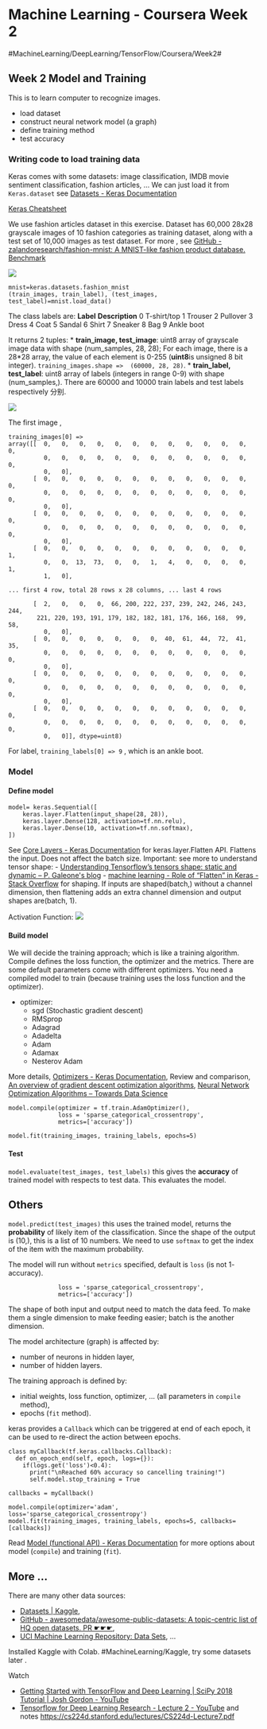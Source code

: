 # Machine Learning - Coursera Week 2
#MachineLearning/DeepLearning/TensorFlow/Coursera/Week2#

## Week 2 Model and Training
This is to learn computer to recognize images.

- load dataset
- construct neural network model (a graph)
- define training method
- test accuracy

### Writing code to load training data

Keras comes with some datasets: image classification, IMDB movie sentiment classification,  fashion articles, …  We can just load it from `Keras.dataset` see [Datasets - Keras Documentation](https://keras.io/datasets/)

[Keras Cheatsheet](https://s3.amazonaws.com/assets.datacamp.com/blog_assets/Keras_Cheat_Sheet_Python.pdf)

We use fashion articles dataset in this exercise.  Dataset has 60,000 28x28 grayscale images of 10 fashion categories as training dataset, along with a test set of 10,000 images as test dataset.  For more , see [GitHub - zalandoresearch/fashion-mnist: A MNIST-like fashion product database. Benchmark](https://github.com/zalandoresearch/fashion-mnist)

![](Machine%20Learning%20-%20Coursera%20Week%202/fashion-mnist-sprite.png)

```
mnist=keras.datasets.fashion_mnist
(train_images, train_label), (test_images, test_label)=mnist.load_data()
```

The class labels are:
**Label**	**Description**
0			T-shirt/top
1			Trouser
2			Pullover
3			Dress
4			Coat
5			Sandal
6			Shirt
7			Sneaker
8			Bag
9			Ankle boot

It returns 2 tuples:
		* **train_image, test_image**: uint8 array of grayscale image data with shape (num_samples, 28, 28);  For each image, there is a 28*28 array, the value of each element is 0-255 (**uint8**is unsigned 8 bit integer).  `training_images.shape =>  (60000, 28, 28)`. 
		* **train_label, test_label**: uint8 array of labels (integers in range 0-9) with shape (num_samples,). There are 60000 and 10000 train labels and test labels respectively 分别.

![](Machine%20Learning%20-%20Coursera%20Week%202/DC33EF2B-404B-472B-B21C-164A62D3B522.png)

The first image ,
```
training_images[0] => 
array([[  0,   0,   0,   0,   0,   0,   0,   0,   0,   0,   0,   0,   0,
          0,   0,   0,   0,   0,   0,   0,   0,   0,   0,   0,   0,   0,
          0,   0],
       [  0,   0,   0,   0,   0,   0,   0,   0,   0,   0,   0,   0,   0,
          0,   0,   0,   0,   0,   0,   0,   0,   0,   0,   0,   0,   0,
          0,   0],
       [  0,   0,   0,   0,   0,   0,   0,   0,   0,   0,   0,   0,   0,
          0,   0,   0,   0,   0,   0,   0,   0,   0,   0,   0,   0,   0,
          0,   0],
       [  0,   0,   0,   0,   0,   0,   0,   0,   0,   0,   0,   0,   1,
          0,   0,  13,  73,   0,   0,   1,   4,   0,   0,   0,   0,   1,
          1,   0],

... first 4 row, total 28 rows x 28 columns, ... last 4 rows

       [  2,   0,   0,   0,  66, 200, 222, 237, 239, 242, 246, 243, 244,
        221, 220, 193, 191, 179, 182, 182, 181, 176, 166, 168,  99,  58,
          0,   0],
       [  0,   0,   0,   0,   0,   0,   0,  40,  61,  44,  72,  41,  35,
          0,   0,   0,   0,   0,   0,   0,   0,   0,   0,   0,   0,   0,
          0,   0],
       [  0,   0,   0,   0,   0,   0,   0,   0,   0,   0,   0,   0,   0,
          0,   0,   0,   0,   0,   0,   0,   0,   0,   0,   0,   0,   0,
          0,   0],
       [  0,   0,   0,   0,   0,   0,   0,   0,   0,   0,   0,   0,   0,
          0,   0,   0,   0,   0,   0,   0,   0,   0,   0,   0,   0,   0,
          0,   0]], dtype=uint8)
```

For label, `training_labels[0] => 9`  , which is an ankle boot.

### Model 

#### Define model
```
model= keras.Sequential([
	keras.layer.Flatten(input_shape(28, 28)),
	keras.layer.Dense(128, activation=tf.nn.relu),
	keras.layer.Dense(10, activation=tf.nn.softmax), 
])
```

See [Core Layers - Keras Documentation](https://keras.io/layers/core/) for keras.layer.Flatten API.
Flattens the input. Does not affect the batch size. 
Important: see more to understand tensor shape: 
	- [Understanding Tensorflow’s tensors shape: static and dynamic – P. Galeone's blog](https://pgaleone.eu/tensorflow/2018/07/28/understanding-tensorflow-tensors-shape-static-dynamic/)
	- [machine learning - Role of “Flatten” in Keras - Stack Overflow](https://stackoverflow.com/questions/43237124/role-of-flatten-in-keras) for shaping.
If inputs are shaped(batch,) without a channel dimension, then flattening adds an extra channel dimension and output shapes are(batch, 1).

Activation Function:
![](Machine%20Learning%20-%20Coursera%20Week%202/1*p_hyqAtyI8pbt2kEl6siOQ.png)

#### Build model
We will decide the training approach; which is like a training algorithm. Compile defines the loss function, the optimizer and the metrics.  There are some default parameters come with different optimizers. You need a compiled model to train (because training uses the loss function and the optimizer).

- optimizer:  
	- sgd (Stochastic gradient descent)
	- RMSprop
	- Adagrad
	- Adadelta
	- Adam
	- Adamax
	- Nesterov Adam

More details, [Optimizers - Keras Documentation](https://keras.io/optimizers/), 
Review and comparison, [An overview of gradient descent optimization algorithms](http://ruder.io/optimizing-gradient-descent/),  [Neural Network Optimization Algorithms – Towards Data Science](https://towardsdatascience.com/neural-network-optimization-algorithms-1a44c282f61d)

```
model.compile(optimizer = tf.train.AdamOptimizer(),
              loss = 'sparse_categorical_crossentropy',
              metrics=['accuracy'])

model.fit(training_images, training_labels, epochs=5)
```

#### Test 

`model.evaluate(test_images, test_labels)` this gives the **accuracy** of trained model with respects to test data.  This evaluates the model. 

## Others
`model.predict(test_images)` this uses the trained model, returns the **probability** of likely item of the classification. Since the shape of the output is (10,), this is a list of 10 numbers. We need to use `softmax` to get the index of the item with the maximum probability.

The model will run without `metrics` specified, default is `loss` (is not 1- accuracy).
```model.compile(optimizer = tf.train.AdamOptimizer(),
              loss = 'sparse_categorical_crossentropy',
              metrics=['accuracy'])
```

The shape of both input and output need to match the data feed. To make them a single dimension to make feeding easier; batch is the another dimension. 

The model architecture (graph) is affected by:
- number of neurons in hidden layer,
- number of hidden layers.

The training approach is defined by:
- initial weights, loss function, optimizer, … (all parameters in `compile` method),
- epochs (`fit` method).

keras provides a `Callback` which can be triggered at end of each epoch, it can be used to re-direct the action between epochs.
```
class myCallback(tf.keras.callbacks.Callback):
  def on_epoch_end(self, epoch, logs={}):
    if(logs.get('loss')<0.4):
      print("\nReached 60% accuracy so cancelling training!")
      self.model.stop_training = True

callbacks = myCallback()
```

```
model.compile(optimizer='adam', loss='sparse_categorical_crossentropy')
model.fit(training_images, training_labels, epochs=5, callbacks=[callbacks])
```
Read [Model (functional API) - Keras Documentation](https://keras.io/models/model/) for more options about model (`compile`) and training (`fit`).

## More …
There are many other data sources: 
* [Datasets | Kaggle](https://www.kaggle.com/datasets?utm_medium=paid&utm_source=google.com+search&utm_campaign=datasets&gclid=CjwKCAiAiJPkBRAuEiwAEDXZZY4Hbp4m5eIfQRztFzTldy8mBgI-7uM9GcZc5t2ny6I6xbM6pleEiRoCru0QAvD_BwE),
* [GitHub - awesomedata/awesome-public-datasets: A topic-centric list of HQ open datasets. PR ☛☛☛](https://github.com/awesomedata/awesome-public-datasets), 
* [UCI Machine Learning Repository: Data Sets](http://archive.ics.uci.edu/ml/datasets.html), …

Installed Kaggle with Colab. #MachineLearning/Kaggle, try some datasets later .

Watch  
- [Getting Started with TensorFlow and Deep Learning | SciPy 2018 Tutorial | Josh Gordon - YouTube](https://www.youtube.com/watch?v=tYYVSEHq-io)
- [Tensorflow for Deep Learning Research - Lecture 2 - YouTube](https://www.youtube.com/watch?v=9kC836XhICU) and notes https://cs224d.stanford.edu/lectures/CS224d-Lecture7.pdf
